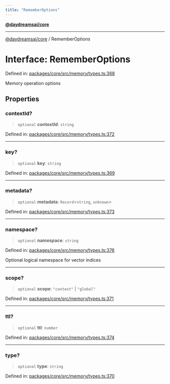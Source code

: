 ```yaml
---
title: "RememberOptions"
---
```


[**@daydreamsai/core**](./api-reference.md)

***

[@daydreamsai/core](./api-reference.md) / RememberOptions

# Interface: RememberOptions

Defined in: [packages/core/src/memory/types.ts:368](https://github.com/dojoengine/daydreams/blob/612e9304717c546d301f9cac8c204de734cac957/packages/core/src/memory/types.ts#L368)

Memory operation options

## Properties

### contextId?

> `optional` **contextId**: `string`

Defined in: [packages/core/src/memory/types.ts:372](https://github.com/dojoengine/daydreams/blob/612e9304717c546d301f9cac8c204de734cac957/packages/core/src/memory/types.ts#L372)

***

### key?

> `optional` **key**: `string`

Defined in: [packages/core/src/memory/types.ts:369](https://github.com/dojoengine/daydreams/blob/612e9304717c546d301f9cac8c204de734cac957/packages/core/src/memory/types.ts#L369)

***

### metadata?

> `optional` **metadata**: `Record`\<`string`, `unknown`\>

Defined in: [packages/core/src/memory/types.ts:373](https://github.com/dojoengine/daydreams/blob/612e9304717c546d301f9cac8c204de734cac957/packages/core/src/memory/types.ts#L373)

***

### namespace?

> `optional` **namespace**: `string`

Defined in: [packages/core/src/memory/types.ts:376](https://github.com/dojoengine/daydreams/blob/612e9304717c546d301f9cac8c204de734cac957/packages/core/src/memory/types.ts#L376)

Optional logical namespace for vector indices

***

### scope?

> `optional` **scope**: `"context"` \| `"global"`

Defined in: [packages/core/src/memory/types.ts:371](https://github.com/dojoengine/daydreams/blob/612e9304717c546d301f9cac8c204de734cac957/packages/core/src/memory/types.ts#L371)

***

### ttl?

> `optional` **ttl**: `number`

Defined in: [packages/core/src/memory/types.ts:374](https://github.com/dojoengine/daydreams/blob/612e9304717c546d301f9cac8c204de734cac957/packages/core/src/memory/types.ts#L374)

***

### type?

> `optional` **type**: `string`

Defined in: [packages/core/src/memory/types.ts:370](https://github.com/dojoengine/daydreams/blob/612e9304717c546d301f9cac8c204de734cac957/packages/core/src/memory/types.ts#L370)
